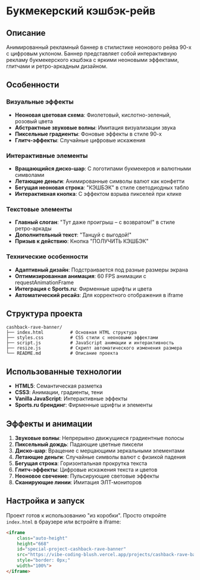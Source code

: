 # Букмекерский кэшбэк-рейв

## Описание

Анимированный рекламный баннер в стилистике неонового рейва 90-х с цифровым уклоном. Баннер представляет собой интерактивную рекламу букмекерского кэшбэка с яркими неоновыми эффектами, глитчами и ретро-аркадным дизайном.

## Особенности

### Визуальные эффекты
- **Неоновая цветовая схема**: Фиолетовый, кислотно-зеленый, розовый цвета
- **Абстрактные звуковые волны**: Имитация визуализации звука
- **Пиксельные градиенты**: Фоновые эффекты в стиле 90-х
- **Глитч-эффекты**: Случайные цифровые искажения

### Интерактивные элементы
- **Вращающийся диско-шар**: С логотипами букмекеров и валютными символами
- **Летающие деньги**: Анимированные символы валют как конфетти
- **Бегущая неоновая строка**: "КЭШБЭК" в стиле светодиодных табло
- **Интерактивная кнопка**: С эффектом взрыва пикселей при клике

### Текстовые элементы
- **Главный слоган**: "Тут даже проигрыш – с возвратом!" в стиле ретро-аркады
- **Дополнительный текст**: "Танцуй с выгодой!"
- **Призыв к действию**: Кнопка "ПОЛУЧИТЬ КЭШБЭК"

### Технические особенности
- **Адаптивный дизайн**: Подстраивается под разные размеры экрана
- **Оптимизированная анимация**: 60 FPS анимации с requestAnimationFrame
- **Интеграция с Sports.ru**: Фирменные шрифты и цвета
- **Автоматический ресайз**: Для корректного отображения в iframe

## Структура проекта

```
cashback-rave-banner/
├── index.html          # Основная HTML структура
├── styles.css          # CSS стили с неоновыми эффектами
├── script.js           # JavaScript анимации и интерактивность
├── resize.js           # Скрипт автоматического изменения размера
└── README.md           # Описание проекта
```

## Использованные технологии

- **HTML5**: Семантическая разметка
- **CSS3**: Анимации, градиенты, тени
- **Vanilla JavaScript**: Интерактивные эффекты
- **Sports.ru брендинг**: Фирменные шрифты и элементы

## Эффекты и анимации

1. **Звуковые волны**: Непрерывно движущиеся градиентные полосы
2. **Пиксельный дождь**: Падающие цветные пиксели
3. **Диско-шар**: Вращение с мерцающими зеркальными элементами
4. **Летающие деньги**: Случайные символы валют с физикой падения
5. **Бегущая строка**: Горизонтальная прокрутка текста
6. **Глитч-эффекты**: Цифровые искажения текста и цветов
7. **Неоновое свечение**: Пульсирующие световые эффекты
8. **Сканирующие линии**: Имитация ЭЛТ-мониторов

## Настройка и запуск

Проект готов к использованию "из коробки". Просто откройте `index.html` в браузере или встройте в iframe:

```html
<iframe 
    class="auto-height" 
    height="668" 
    id="special-project-cashback-rave-banner" 
    src="https://vibe-coding-blush.vercel.app/projects/cashback-rave-banner/index.html" 
    style="border: 0px;" 
    width="100%">
</iframe>
``` 